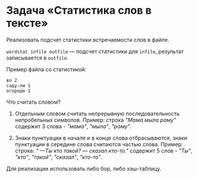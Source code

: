 # Задача «Статистика слов в тексте»

Реализовать подсчет статистики встречаемости слов в файле.

`wordstat infile outfile` — подсчет статистики для `infile`, результат записывается в `outfile`.

Пример файла со статистикой:

```
во 2
саду-ли 1
огороде 1
```

Что считать словом?

1. Отдельным словом считать непрерывную последовательность непробельных символов. Пример: строка *"Мама мыла раму"* содержит $3$ слова - *"мама"*, *"мыла"*, *"раму"*.

2. Знаки пунктуации в начале и в конце слова отбрасываются, знаки пунктуации в середине слова считаются частью слова. Пример: строка: *" —Ты кто такой? — сказал кто-то."* содержит $5$ слов - *"Ты"*, *"кто"*, *"такой"*, *"сказал"*, *"кто-то"*.

Для реализации использовать либо бор, либо хэш-таблицу.
